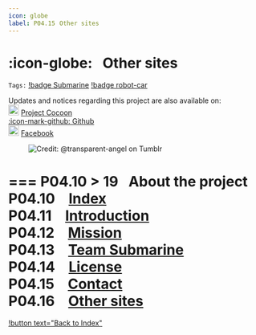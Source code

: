 ```yaml
---
icon: globe
label: P04.15⠀Other sites
---
```

# :icon-globe:⠀Other sites
`Tags:` [!badge Submarine](/projects/P04-submarine.md) [!badge robot-car]()

Updates and notices regarding this project are also available on:\
<a title=""><img width="21" src="https://scontent.fsgn2-7.fna.fbcdn.net/v/t39.30808-1/307281090_510368517765000_4200226538604055944_n.png?_nc_cat=108&ccb=1-7&_nc_sid=c6021c&_nc_ohc=ah7Y27bq58wAX_FetJe&_nc_ht=scontent.fsgn2-7.fna&oh=00_AfCwVS-dXXV63qIEcWw6-1O1FFDMouVAzM1R2sMkWfL5nQ&oe=646D3498"></a> [Project Cocoon](https://projectcocoon.org/projects/209/submarine)\
[:icon-mark-github: Github](https://github.com/oddeyemotion/submarine)\
<a><img width="21" src="https://upload.wikimedia.org/wikipedia/commons/thumb/b/b8/2021_Facebook_icon.svg/128px-2021_Facebook_icon.svg.png"></a> [Facebook](https://www.facebook.com/media/set/?set=a.763506475358961&type=3)

<figure>
    <img src="https://64.media.tumblr.com/d103eb823dce2842c673f409f036857b/tumblr_mzx9wrdwFa1snc5kxo1_1280.gifv" alt="Credit: @transparent-angel on Tumblr">
</figure>

=== P04.10 > 19⠀About the project
P04.10 ⠀[Index](/projects/P04-submarine/P04-10-19-about-the-project/P04-10-index.md)\
P04.11 ⠀[Introduction](/projects/P04-submarine/P04-10-19-about-the-project/P04-11-introduction.md)\
P04.12 ⠀[Mission](/projects/P04-submarine/P04-10-19-about-the-project/P04-11-mission.md)\
P04.13 ⠀[Team Submarine](/projects/P04-submarine/P04-10-19-about-the-project/P04-12-team-submarine.md)\
P04.14 ⠀[License](/projects/P04-submarine/P04-10-19-about-the-project/P04-13-license.md)\
P04.15 ⠀[Contact](/projects/P04-submarine/P04-10-19-about-the-project/P04-14-contact.md)\
P04.16 ⠀[Other sites](/projects/P04-submarine/P04-10-19-about-the-project/P04-15-other-sites.md)
===

[!button text="Back to Index"](/projects/P04-submarine/P04-10-19-about-the-project/P04-10-index.md)
